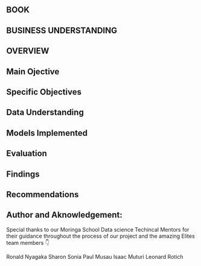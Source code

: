 ## BOOK
## BUSINESS UNDERSTANDING
## OVERVIEW
## Main Ojective
## Specific Objectives
## Data Understanding
## Models Implemented
## Evaluation
## Findings
## Recommendations
## Author and Aknowledgement:
Special thanks to our Moringa School Data science Techincal Mentors for their guidance throughout the process of our project and the amazing Elites team members 👇

Ronald Nyagaka
Sharon Sonia
Paul Musau
Isaac Muturi
Leonard Rotich
